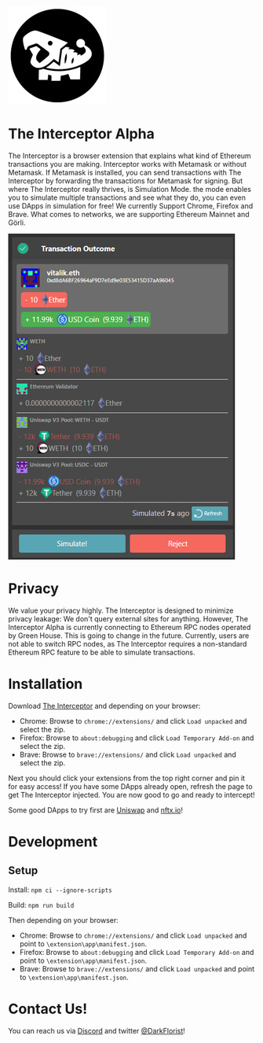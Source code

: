 <img src = "extension/app/img/LOGOA_400x400.png" alt = "The cutest dino" style = "width: 200px;"/>

# The Interceptor Alpha
The Interceptor is a browser extension that explains what kind of Ethereum transactions you are making. Interceptor works with Metamask or without Metamask. If Metamask is installed, you can send transactions with The Interceptor by forwarding the transactions for Metamask for signing. But where The Interceptor really thrives, is Simulation Mode. the mode enables you to simulate multiple transactions and see what they do, you can even use DApps in simulation for free! We currently Support Chrome, Firefox and Brave. What comes to networks, we are supporting Ethereum Mainnet and Görli.

![Example](/transaction_outcome.png)

# Privacy
We value your privacy highly. The Interceptor is designed to minimize privacy leakage: We don't query external sites for anything. However, The Interceptor Alpha is currently connecting to Ethereum RPC nodes operated by Green House. This is going to change in the future. Currently, users are not able to switch RPC nodes, as The Interceptor requires a non-standard Ethereum RPC feature to be able to simulate transactions.

# Installation
Download [The Interceptor](https://github.com/DarkFlorist/green-house/releases/latest) and depending on your browser:

- Chrome: Browse to `chrome://extensions/` and click `Load unpacked` and select the zip.
- Firefox: Browse to `about:debugging` and click `Load Temporary Add-on` and select the zip.
- Brave: Browse to `brave://extensions/` and click `Load unpacked` and select the zip.

Next you should click your extensions from the top right corner and pin it for easy access! If you have some DApps already open, refresh the page to get The Interceptor injected. You are now good to go and ready to intercept!

Some good DApps to try first are [Uniswap](https://1-104-1.uniswap-uncensored.eth.limo/#/swap) and [nftx.io](https://nftx.io/)!

# Development

## Setup

Install:
`npm ci --ignore-scripts`

Build:
`npm run build`

Then depending on your browser:
- Chrome: Browse to `chrome://extensions/` and click `Load unpacked` and point to `\extension\app\manifest.json`.
- Firefox: Browse to `about:debugging` and click `Load Temporary Add-on` and point to `\extension\app\manifest.json`.
- Brave: Browse to `brave://extensions/` and click `Load unpacked` and point to `\extension\app\manifest.json`.

# Contact Us!
You can reach us via [Discord](https://discord.gg/b66SwRZAbu) and twitter [@DarkFlorist](https://twitter.com/DarkFlorist)!
